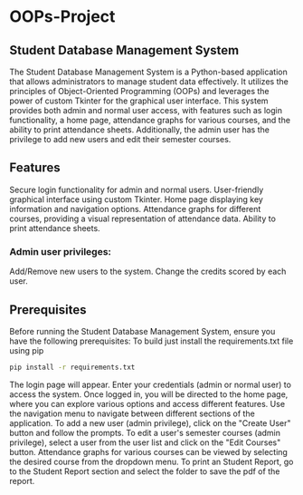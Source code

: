 # OOPs-Project

## Student Database Management System
The Student Database Management System is a Python-based application that allows administrators to manage student data effectively. It utilizes the principles of Object-Oriented Programming (OOPs) and leverages the power of custom Tkinter for the graphical user interface. This system provides both admin and normal user access, with features such as login functionality, a home page, attendance graphs for various courses, and the ability to print attendance sheets. Additionally, the admin user has the privilege to add new users and edit their semester courses.

## Features
Secure login functionality for admin and normal users.
User-friendly graphical interface using custom Tkinter.
Home page displaying key information and navigation options.
Attendance graphs for different courses, providing a visual representation of attendance data.
Ability to print attendance sheets.

### Admin user privileges:
Add/Remove new users to the system.
Change the credits scored by each user.

## Prerequisites
Before running the Student Database Management System, ensure you have the following prerequisites:
To build just install the requirements.txt file using pip
```bash
pip install -r requirements.txt 
```

The login page will appear. Enter your credentials (admin or normal user) to access the system.
Once logged in, you will be directed to the home page, where you can explore various options and access different features.
Use the navigation menu to navigate between different sections of the application.
To add a new user (admin privilege), click on the "Create User" button and follow the prompts.
To edit a user's semester courses (admin privilege), select a user from the user list and click on the "Edit Courses" button.
Attendance graphs for various courses can be viewed by selecting the desired course from the dropdown menu.
To print an Student Report, go to the Student Report section and select the folder to save the pdf of the report.









